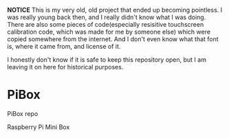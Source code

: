 **NOTICE** This is my very old, old project that ended up becoming pointless. I was really young back then, and I really didn't know what I was doing.
There are also some pieces of code(especially resisitive touchscreen calibration code, which was made for me by someone else) which were copied somewhere from the internet. And I don't even know what that font is, where it came from, and license of it.

I honestly don't know if it is safe to keep this repository open, but I am leaving it on here for historical purposes.

# PiBox
PiBox repo

Raspberry Pi Mini Box
